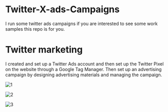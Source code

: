 # Twitter-X-ads-Campaigns
I run some twitter ads campaigns if you are interested to see some work samples this repo is for you.

# Twitter marketing
I created and set up a Twitter Ads account and then set up the Twitter Pixel on the website through a Google Tag Manager. Then set up an advertising campaign by designing advertising materials and managing the campaign.

![1](https://github.com/jkbells/Twitter-X-ads-Campaigns/assets/73393333/20059905-5161-41b7-9668-84bd8d22bf73)

![2](https://github.com/jkbells/Twitter-X-ads-Campaigns/assets/73393333/e2a43969-41ab-45ee-b579-e095310f21bd)

![3](https://github.com/jkbells/Twitter-X-ads-Campaigns/assets/73393333/af3c237d-faa3-4615-b037-19a899f1e533)

